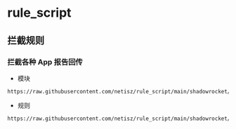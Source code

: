 # rule_script

## 拦截规则

### 拦截各种 App 报告回传

- 模块
```
https://raw.githubusercontent.com/netisz/rule_script/main/shadowrocket/rule/reject_app_privacy.sgmodule
```

- 规则
```
https://raw.githubusercontent.com/netisz/rule_script/main/shadowrocket/rule/reject_app_privacy.list
```







